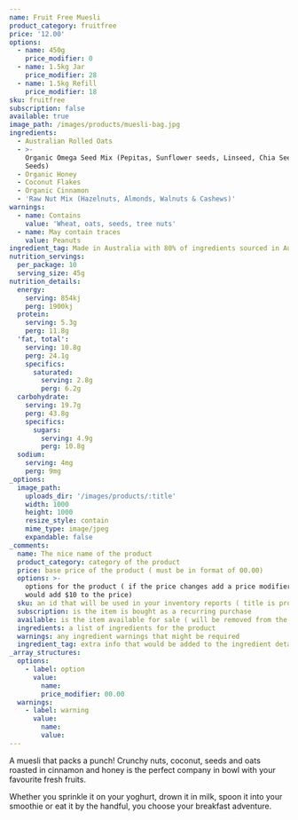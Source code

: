 ```yaml
---
name: Fruit Free Muesli
product_category: fruitfree
price: '12.00'
options:
  - name: 450g
    price_modifier: 0
  - name: 1.5kg Jar
    price_modifier: 28
  - name: 1.5kg Refill
    price_modifier: 18
sku: fruitfree
subscription: false
available: true
image_path: /images/products/muesli-bag.jpg
ingredients:
  - Australian Rolled Oats
  - >-
    Organic Omega Seed Mix (Pepitas, Sunflower seeds, Linseed, Chia Seed, Sesame
    Seeds)
  - Organic Honey
  - Coconut Flakes
  - Organic Cinnamon
  - 'Raw Nut Mix (Hazelnuts, Almonds, Walnuts & Cashews)'
warnings:
  - name: Contains
    value: 'Wheat, oats, seeds, tree nuts'
  - name: May contain traces
    value: Peanuts
ingredient_tag: Made in Australia with 80% of ingredients sourced in Australia
nutrition_servings:
  per_package: 10
  serving_size: 45g
nutrition_details:
  energy:
    serving: 854kj
    perg: 1900kj
  protein:
    serving: 5.3g
    perg: 11.8g
  'fat, total':
    serving: 10.8g
    perg: 24.1g
    specifics:
      saturated:
        serving: 2.8g
        perg: 6.2g
  carbohydrate:
    serving: 19.7g
    perg: 43.8g
    specifics:
      sugars:
        serving: 4.9g
        perg: 10.8g
  sodium:
    serving: 4mg
    perg: 9mg
_options:
  image_path:
    uploads_dir: '/images/products/:title'
    width: 1000
    height: 1000
    resize_style: contain
    mime_type: image/jpeg
    expandable: false
_comments:
  name: The nice name of the product
  product_category: category of the product
  price: base price of the product ( must be in format of 00.00)
  options: >-
    options for the product ( if the price changes add a price modifier +10.00
    would add $10 to the price)
  sku: an id that will be used in your inventory reports ( title is probably good )
  subscription: is the item is bought as a recurring purchase
  available: is the item available for sale ( will be removed from the site )
  ingredients: a list of ingredients for the product
  warnings: any ingredient warnings that might be required
  ingredient_tag: extra info that would be added to the ingredient details
_array_structures:
  options:
    - label: option
      value:
        name:
        price_modifier: 00.00
  warnings:
    - label: warning
      value:
        name:
        value:
---
```


A muesli that packs a punch\! Crunchy nuts, coconut, seeds and oats roasted in cinnamon and honey is the perfect company in bowl with your favourite fresh fruits.&nbsp;

Whether you sprinkle it on your yoghurt, drown it in milk, spoon it into your smoothie or eat it by the handful, you choose your breakfast adventure.